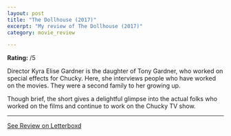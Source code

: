```yaml
---
layout: post
title: "The Dollhouse (2017)"
excerpt: "My review of The Dollhouse (2017)"
category: movie_review

---
```


**Rating:** /5

Director Kyra Elise Gardner is the daughter of Tony Gardner, who worked on special effects for Chucky. Here, she interviews people who have worked on the movies. They were a second family to her growing up.

Though brief, the short gives a delightful glimpse into the actual folks who worked on the films and continue to work on the Chucky TV show.

<hr>

[See Review on Letterboxd](https://boxd.it/6D7Jjb)
